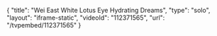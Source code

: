 {
    "title": "Wei East White Lotus Eye Hydrating Dreams",
    "type": "solo",
    "layout": "iframe-static",
    "videoId": "112371565",
    "url": "\/tvpembed\/112371565"
}